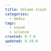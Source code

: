 ```yaml
---
title: Volume slash
categories:
  - media
tags:
  - sound
  - silence
created: 0.7.0
updated: 0.19.0
---
```


